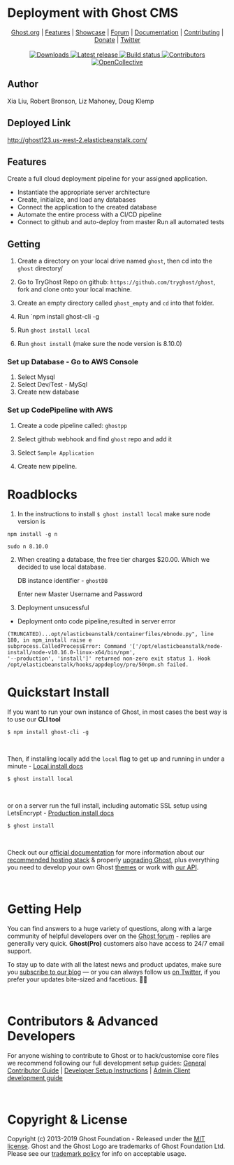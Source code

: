 # Deployment with Ghost CMS 

<p align="center">
    <a href="https://ghost.org">Ghost.org</a> |
    <a href="https://ghost.org/features">Features</a> |
    <a href="https://ghost.org/customers">Showcase</a> |
    <a href="https://forum.ghost.org">Forum</a> |
    <a href="https://ghost.org/docs/">Documentation</a> |
    <a href="https://github.com/TryGhost/Ghost/blob/master/.github/CONTRIBUTING.md">Contributing</a> |
    <a href="https://opencollective.com/ghost">Donate</a> |
    <a href="https://twitter.com/ghost">Twitter</a>
    <br /><br />
    <a href="https://ghost.org">
        <img src="https://img.shields.io/badge/downloads-1.4M-brightgreen.svg" alt="Downloads" />
    </a>
    <a href="https://github.com/TryGhost/Ghost/releases/">
        <img src="https://img.shields.io/github/release/TryGhost/Ghost.svg" alt="Latest release" />
    </a>
    <a href="https://travis-ci.org/TryGhost/Ghost">
        <img src="https://travis-ci.org/TryGhost/Ghost.svg?branch=master" alt="Build status" />
    </a>
    <a href="https://github.com/TryGhost/Ghost/contributors/">
        <img src="https://img.shields.io/github/contributors/TryGhost/Ghost.svg" alt="Contributors" />
    </a>
    <a href="https://opencollective.com/ghost">
        <img src="https://opencollective.com/ghost/backers/badge.svg" alt="OpenCollective" />
    </a>
</p>

## Author

Xia Liu, Robert Bronson, Liz Mahoney, Doug Klemp

## Deployed Link

http://ghost123.us-west-2.elasticbeanstalk.com/

## Features

Create a full cloud deployment pipeline for your assigned application.

- Instantiate the appropriate server architecture
- Create, initialize, and load any databases
- Connect the application to the created database
- Automate the entire process with a CI/CD pipeline
- Connect to github and auto-deploy from master
Run all automated tests


## Getting 

1. Create a directory on your local drive named `ghost`, then cd into the `ghost` directory/

2. Go to TryGhost Repo on github: `https://github.com/tryghost/ghost`, fork and clone onto your local machine.

3. Create an empty directory called `ghost_empty` and `cd` into that folder.

4. Run `npm install ghost-cli -g

5. Run `ghost install local`

6. Run `ghost install` (make sure the node version is 8.10.0)

### Set up Database - Go to AWS Console 


1. Select Mysql
2. Select Dev/Test - MySql
3. Create new database

### Set up CodePipeline with AWS

1. Create a code pipeline called: `ghostpp`

2. Select github webhook and find `ghost` repo and add it

3. Select `Sample Application`

4. Create new pipeline.


# Roadblocks

1. In the instructions to install `$ ghost install local` make sure node version is 

`npm install -g n`

`sudo n 8.10.0`

2. When creating a database, the free tier charges $20.00. Which we decided to use local database.

	DB instance identifier - `ghostDB`
 
	Enter new Master Username and Password
	
3. Deployment unsucessful

- Deployment onto code pipeline,resulted in server error

```
(TRUNCATED)...opt/elasticbeanstalk/containerfiles/ebnode.py", line 180, in npm_install raise e 
subprocess.CalledProcessError: Command '['/opt/elasticbeanstalk/node-install/node-v10.16.0-linux-x64/bin/npm',
'--production', 'install']' returned non-zero exit status 1. Hook /opt/elasticbeanstalk/hooks/appdeploy/pre/50npm.sh failed. 

```


# Quickstart Install

If you want to run your own instance of Ghost, in most cases the best way is to use our **CLI tool**

```
$ npm install ghost-cli -g
```

&nbsp;

Then, if installing locally add the `local` flag to get up and running in under a minute - [Local install docs](https://ghost.org/docs/install/local/)

```
$ ghost install local
```

&nbsp;

or on a server run the full install, including automatic SSL setup using LetsEncrypt - [Production install docs](https://ghost.org/docs/install/ubuntu/)

```
$ ghost install
```

&nbsp;

Check out our [official documentation](https://ghost.org/docs/) for more information about our [recommended hosting stack](https://ghost.org/docs/concepts/hosting/) & properly [upgrading Ghost](https://ghost.org/faq/upgrade-to-ghost-2-0/), plus everything you need to develop your own Ghost [themes](https://ghost.org/docs/api/v2/handlebars-themes/) or work with [our API](https://ghost.org/docs/api/v2/).

&nbsp;


# Getting Help

You can find answers to a huge variety of questions, along with a large community of helpful developers over on the [Ghost forum](https://forum.ghost.org/) - replies are generally very quick. **Ghost(Pro)** customers also have access to 24/7 email support.

To stay up to date with all the latest news and product updates, make sure you [subscribe to our blog](https://ghost.org/blog/) — or you can always follow us [on Twitter](https://twitter.com/Ghost), if you prefer your updates bite-sized and facetious. :saxophone::turtle:

&nbsp;


# Contributors & Advanced Developers

For anyone wishing to contribute to Ghost or to hack/customise core files we recommend following our full development setup guides: [General Contributor Guide](https://ghost.org/docs/concepts/contributing/) | [Developer Setup Instructions](https://ghost.org/docs/install/source/) | [Admin Client development guide](https://ghost.org/docs/install/source/#ghost-admin)

&nbsp;


# Copyright & License

Copyright (c) 2013-2019 Ghost Foundation - Released under the [MIT license](LICENSE). Ghost and the Ghost Logo are trademarks of Ghost Foundation Ltd. Please see our [trademark policy](https://ghost.org/trademark/) for info on acceptable usage.
